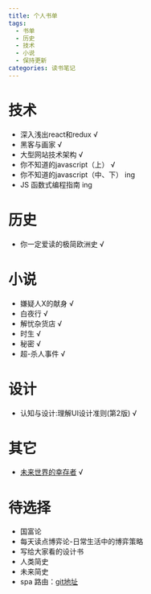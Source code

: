 ```yaml
---
title: 个人书单
tags:
  - 书单
  - 历史
  - 技术
  - 小说
  - 保持更新
categories: 读书笔记
---
```


# 技术
- 深入浅出react和redux √
- 黑客与画家 √
- 大型网站技术架构 √
- 你不知道的javascript（上） √
- 你不知道的javascript（中、下） ing
- JS 函数式编程指南 ing

<!-- more -->

# 历史
- 你一定爱读的极简欧洲史 √

# 小说
- 嫌疑人X的献身 √
- 白夜行 √
- 解忧杂货店 √
- 时生 √
- 秘密 √
- 超-杀人事件 √

# 设计
- 认知与设计:理解UI设计准则(第2版) √

# 其它
- [未来世界的幸存者](http://survivor.ruanyifeng.com/index.html) √

# 待选择
- 国富论
- 每天读点博弈论-日常生活中的博弈策略
- 写给大家看的设计书
- 人类简史
- 未来简史
- spa 路由：[git地址](https://github.com/JianmingXia/StudyTest/blob/master/Routing/1/index.html)